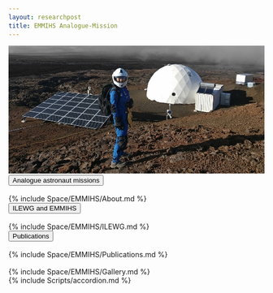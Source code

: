 ```yaml
---
layout: researchpost
title: EMMIHS Analogue-Mission
---
```


<script> actbtn("btnemmihs3") </script>
<div>
  <img src="/Space/EMMIHS3/astrofinalEVA.jpg" alt="Priyanka Analogue astronaut">
  <body>
    <div>
      <button class="accordion">Analogue astronaut missions </button>
      <div class="panel"> <br>
        {% include Space/EMMIHS/About.md %} <br>
      </div>
      <button class="accordion">ILEWG and EMMIHS</button>
      <div class="panel"> <br>
        {% include Space/EMMIHS/ILEWG.md %} <br>
      </div>
      <button class="accordion">Publications</button>
      <div class="panel"> <br>
        {% include Space/EMMIHS/Publications.md %} <br>
      </div>  
    </div>
    <div> <br>
      {% include Space/EMMIHS/Gallery.md %} <br>
    </div>  
  </body>
  {% include Scripts/accordion.md %}
</div>